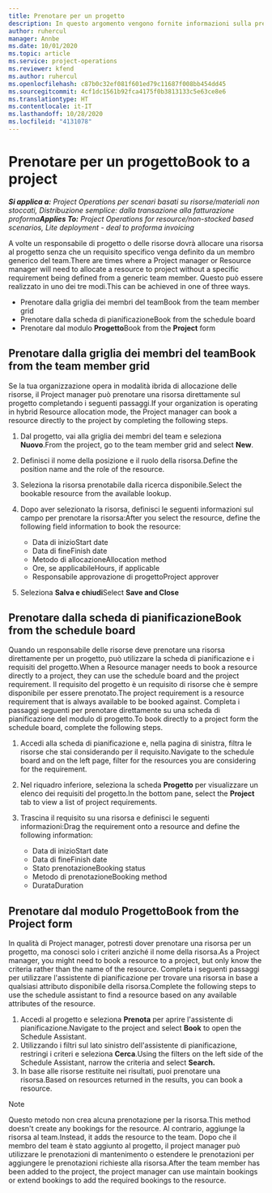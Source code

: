 ```yaml
---
title: Prenotare per un progetto
description: In questo argomento vengono fornite informazioni sulla prenotazione di una risorsa su un progetto.
author: ruhercul
manager: Annbe
ms.date: 10/01/2020
ms.topic: article
ms.service: project-operations
ms.reviewer: kfend
ms.author: ruhercul
ms.openlocfilehash: c87b0c32ef081f601ed79c11687f008bb454dd45
ms.sourcegitcommit: 4cf1dc1561b92fca4175f0b3813133c5e63ce8e6
ms.translationtype: HT
ms.contentlocale: it-IT
ms.lasthandoff: 10/28/2020
ms.locfileid: "4131078"
---
```

# <a name="book-to-a-project"></a><span data-ttu-id="2335c-103">Prenotare per un progetto</span><span class="sxs-lookup"><span data-stu-id="2335c-103">Book to a project</span></span>

<span data-ttu-id="2335c-104">_**Si applica a:** Project Operations per scenari basati su risorse/materiali non stoccati, Distribuzione semplice: dalla transazione alla fatturazione proforma_</span><span class="sxs-lookup"><span data-stu-id="2335c-104">_**Applies To:** Project Operations for resource/non-stocked based scenarios, Lite deployment - deal to proforma invoicing_</span></span>

<span data-ttu-id="2335c-105">A volte un responsabile di progetto o delle risorse dovrà allocare una risorsa al progetto senza che un requisito specifico venga definito da un membro generico del team.</span><span class="sxs-lookup"><span data-stu-id="2335c-105">There are times where a Project manager or Resource manager will need to allocate a resource to project without a specific requirement being defined from a generic team member.</span></span> <span data-ttu-id="2335c-106">Questo può essere realizzato in uno dei tre modi.</span><span class="sxs-lookup"><span data-stu-id="2335c-106">This can be achieved in one of three ways.</span></span>

- <span data-ttu-id="2335c-107">Prenotare dalla griglia dei membri del team</span><span class="sxs-lookup"><span data-stu-id="2335c-107">Book from the team member grid</span></span>
- <span data-ttu-id="2335c-108">Prenotare dalla scheda di pianificazione</span><span class="sxs-lookup"><span data-stu-id="2335c-108">Book from the schedule board</span></span>
- <span data-ttu-id="2335c-109">Prenotare dal modulo **Progetto**</span><span class="sxs-lookup"><span data-stu-id="2335c-109">Book from the **Project** form</span></span>

## <a name="book-from-the-team-member-grid"></a><span data-ttu-id="2335c-110">Prenotare dalla griglia dei membri del team</span><span class="sxs-lookup"><span data-stu-id="2335c-110">Book from the team member grid</span></span>

<span data-ttu-id="2335c-111">Se la tua organizzazione opera in modalità ibrida di allocazione delle risorse, il Project manager può prenotare una risorsa direttamente sul progetto completando i seguenti passaggi.</span><span class="sxs-lookup"><span data-stu-id="2335c-111">If your organization is operating in hybrid Resource allocation mode, the Project manager can book a resource directly to the project by completing the following steps.</span></span>

1. <span data-ttu-id="2335c-112">Dal progetto, vai alla griglia dei membri del team e seleziona **Nuovo**.</span><span class="sxs-lookup"><span data-stu-id="2335c-112">From the project, go to the team member grid and select **New**.</span></span>
2. <span data-ttu-id="2335c-113">Definisci il nome della posizione e il ruolo della risorsa.</span><span class="sxs-lookup"><span data-stu-id="2335c-113">Define the position name and the role of the resource.</span></span>
3. <span data-ttu-id="2335c-114">Seleziona la risorsa prenotabile dalla ricerca disponibile.</span><span class="sxs-lookup"><span data-stu-id="2335c-114">Select the bookable resource from the available lookup.</span></span>
4. <span data-ttu-id="2335c-115">Dopo aver selezionato la risorsa, definisci le seguenti informazioni sul campo per prenotare la risorsa:</span><span class="sxs-lookup"><span data-stu-id="2335c-115">After you select the resource, define the following field information to book the resource:</span></span>

    - <span data-ttu-id="2335c-116">Data di inizio</span><span class="sxs-lookup"><span data-stu-id="2335c-116">Start date</span></span>
    - <span data-ttu-id="2335c-117">Data di fine</span><span class="sxs-lookup"><span data-stu-id="2335c-117">Finish date</span></span>
    - <span data-ttu-id="2335c-118">Metodo di allocazione</span><span class="sxs-lookup"><span data-stu-id="2335c-118">Allocation method</span></span>
    - <span data-ttu-id="2335c-119">Ore, se applicabile</span><span class="sxs-lookup"><span data-stu-id="2335c-119">Hours, if applicable</span></span>
    - <span data-ttu-id="2335c-120">Responsabile approvazione di progetto</span><span class="sxs-lookup"><span data-stu-id="2335c-120">Project approver</span></span>

6. <span data-ttu-id="2335c-121">Seleziona **Salva e chiudi**</span><span class="sxs-lookup"><span data-stu-id="2335c-121">Select **Save and Close**</span></span>

## <a name="book-from-the-schedule-board"></a><span data-ttu-id="2335c-122">Prenotare dalla scheda di pianificazione</span><span class="sxs-lookup"><span data-stu-id="2335c-122">Book from the schedule board</span></span>

<span data-ttu-id="2335c-123">Quando un responsabile delle risorse deve prenotare una risorsa direttamente per un progetto, può utilizzare la scheda di pianificazione e i requisiti del progetto.</span><span class="sxs-lookup"><span data-stu-id="2335c-123">When a Resource manager needs to book a resource directly to a project, they can use the schedule board and the project requirement.</span></span> <span data-ttu-id="2335c-124">Il requisito del progetto è un requisito di risorse che è sempre disponibile per essere prenotato.</span><span class="sxs-lookup"><span data-stu-id="2335c-124">The project requirement is a resource requirement that is always available to be booked against.</span></span> <span data-ttu-id="2335c-125">Completa i passaggi seguenti per prenotare direttamente su una scheda di pianificazione del modulo di progetto.</span><span class="sxs-lookup"><span data-stu-id="2335c-125">To book directly to a project form the schedule board, complete the following steps.</span></span>

1. <span data-ttu-id="2335c-126">Accedi alla scheda di pianificazione e, nella pagina di sinistra, filtra le risorse che stai considerando per il requisito.</span><span class="sxs-lookup"><span data-stu-id="2335c-126">Navigate to the schedule board and on the left page, filter for the resources you are considering for the requirement.</span></span>
2. <span data-ttu-id="2335c-127">Nel riquadro inferiore, seleziona la scheda **Progetto** per visualizzare un elenco dei requisiti del progetto.</span><span class="sxs-lookup"><span data-stu-id="2335c-127">In the bottom pane, select the **Project** tab to view a list of project requirements.</span></span>
3. <span data-ttu-id="2335c-128">Trascina il requisito su una risorsa e definisci le seguenti informazioni:</span><span class="sxs-lookup"><span data-stu-id="2335c-128">Drag the requirement onto a resource and define the following information:</span></span>

    - <span data-ttu-id="2335c-129">Data di inizio</span><span class="sxs-lookup"><span data-stu-id="2335c-129">Start date</span></span>
    - <span data-ttu-id="2335c-130">Data di fine</span><span class="sxs-lookup"><span data-stu-id="2335c-130">Finish date</span></span>
    - <span data-ttu-id="2335c-131">Stato prenotazione</span><span class="sxs-lookup"><span data-stu-id="2335c-131">Booking status</span></span>
    - <span data-ttu-id="2335c-132">Metodo di prenotazione</span><span class="sxs-lookup"><span data-stu-id="2335c-132">Booking method</span></span>
    - <span data-ttu-id="2335c-133">Durata</span><span class="sxs-lookup"><span data-stu-id="2335c-133">Duration</span></span>

## <a name="book-from-the-project-form"></a><span data-ttu-id="2335c-134">Prenotare dal modulo Progetto</span><span class="sxs-lookup"><span data-stu-id="2335c-134">Book from the Project form</span></span>

<span data-ttu-id="2335c-135">In qualità di Project manager, potresti dover prenotare una risorsa per un progetto, ma conosci solo i criteri anziché il nome della risorsa.</span><span class="sxs-lookup"><span data-stu-id="2335c-135">As a Project manager, you might need to book a resource to a project, but only know the criteria rather than the name of the resource.</span></span> <span data-ttu-id="2335c-136">Completa i seguenti passaggi per utilizzare l'assistente di pianificazione per trovare una risorsa in base a qualsiasi attributo disponibile della risorsa.</span><span class="sxs-lookup"><span data-stu-id="2335c-136">Complete the following steps to use the schedule assistant to find a resource based on any available attributes of the resource.</span></span> 

1. <span data-ttu-id="2335c-137">Accedi al progetto e seleziona **Prenota** per aprire l'assistente di pianificazione.</span><span class="sxs-lookup"><span data-stu-id="2335c-137">Navigate to the project and select **Book** to open the Schedule Assistant.</span></span>
2. <span data-ttu-id="2335c-138">Utilizzando i filtri sul lato sinistro dell'assistente di pianificazione, restringi i criteri e seleziona **Cerca**.</span><span class="sxs-lookup"><span data-stu-id="2335c-138">Using the filters on the left side of the Schedule Assistant, narrow the criteria and select **Search.**</span></span>
3. <span data-ttu-id="2335c-139">In base alle risorse restituite nei risultati, puoi prenotare una risorsa.</span><span class="sxs-lookup"><span data-stu-id="2335c-139">Based on resources returned in the results, you can book a resource.</span></span>

> [!NOTE]
> <span data-ttu-id="2335c-140">Questo metodo non crea alcuna prenotazione per la risorsa.</span><span class="sxs-lookup"><span data-stu-id="2335c-140">This method doesn't create any bookings for the resource.</span></span> <span data-ttu-id="2335c-141">Al contrario, aggiunge la risorsa al team.</span><span class="sxs-lookup"><span data-stu-id="2335c-141">Instead, it adds the resource to the team.</span></span> <span data-ttu-id="2335c-142">Dopo che il membro del team è stato aggiunto al progetto, il project manager può utilizzare le prenotazioni di mantenimento o estendere le prenotazioni per aggiungere le prenotazioni richieste alla risorsa.</span><span class="sxs-lookup"><span data-stu-id="2335c-142">After the team member has been added to the project, the project manager can use maintain bookings or extend bookings to add the required bookings to the resource.</span></span>
